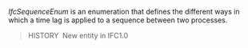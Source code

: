 _IfcSequenceEnum_ is an enumeration that defines the different ways in which a time lag is applied to a sequence between two processes.

> HISTORY&nbsp; New entity in IFC1.0